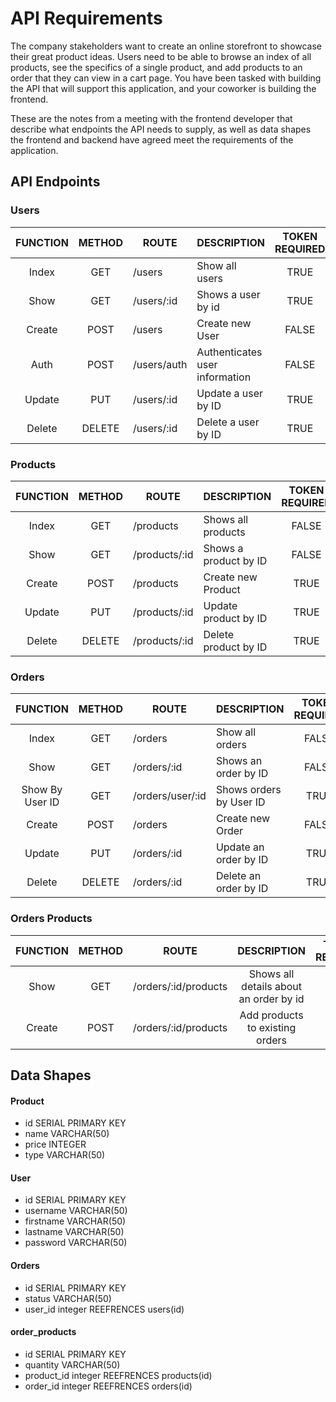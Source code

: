 # API Requirements
The company stakeholders want to create an online storefront to showcase their great product ideas. Users need to be able to browse an index of all products, see the specifics of a single product, and add products to an order that they can view in a cart page. You have been tasked with building the API that will support this application, and your coworker is building the frontend.

These are the notes from a meeting with the frontend developer that describe what endpoints the API needs to supply, as well as data shapes the frontend and backend have agreed meet the requirements of the application. 

## API Endpoints

### Users

| FUNCTION |  METHOD |        ROUTE      |                 DESCRIPTION               | TOKEN REQUIRED |
|:-----------:|:--------:|------------|------------------------------------------------------------------|:--------------:|
|     Index   |    GET   | /users     | Show all users                |      TRUE      |
|      Show   |    GET   | /users/:id | Shows a user by id   |      TRUE      |
|     Create  |   POST   | /users     | Create new User     |      FALSE     |
|     Auth  |   POST   | /users/auth     | Authenticates user information     |      FALSE     |
|     Update  |    PUT   | /users/:id | Update a user by ID    |      TRUE      |
|     Delete  |  DELETE  | /users/:id | Delete a user by ID     |      TRUE      |
### Products

| FUNCTION |  METHOD |        ROUTE      |                 DESCRIPTION               | TOKEN REQUIRED |
|:------------------:|:--------:|--------------------|-----------------------------------|:--------------:|
|         Index      |    GET   | /products          | Shows all products                 |      FALSE     |
|         Show       |    GET   | /products/:id      | Shows a product by ID    |      FALSE     |
|        Create      |   POST   | /products          | Create new Product                |      TRUE      |
|        Update      |    PUT   | /products/:id      | Update product by ID          |      TRUE      |
|        Delete      |  DELETE  | /products/:id      | Delete product by ID          |      TRUE      |




### Orders

| FUNCTION |  METHOD |        ROUTE      |                 DESCRIPTION               | TOKEN REQUIRED |
|:--------------------------:|:--------:|------------------|------------------------------------------|:--------------:|
|             Index          |    GET   | /orders          | Show all orders                          |      FALSE      |
|             Show           |    GET   | /orders/:id      | Shows an order by ID             |      FALSE      |
|        Show By User ID     |    GET   | /orders/user/:id | Shows orders by User ID           |      TRUE      |
|            Create          |   POST   | /orders          | Create new Order                          |      FALSE      |
|            Update          |    PUT   | /orders/:id      | Update an order by ID                 |      TRUE      |
|            Delete          |  DELETE  | /orders/:id      | Delete an order by ID                 |      TRUE      |


###  Orders Products

|  FUNCTION |  METHOD |        ROUTE      |                 DESCRIPTION               | TOKEN REQUIRED |
|:-----------:|:--------:|:-------------------:|:------------------------------------------:|:--------------:|
|      Show   |    GET   | /orders/:id/products | Shows all details about an order by id |      TRUE      |
|     Create  |   POST   | /orders/:id/products     | Add products to existing orders                 |      TRUE      |


## Data Shapes
#### Product
-  id SERIAL PRIMARY KEY
- name VARCHAR(50)
- price INTEGER
- type VARCHAR(50)

#### User
- id SERIAL PRIMARY KEY
- username VARCHAR(50)
- firstname VARCHAR(50)
- lastname VARCHAR(50)
- password VARCHAR(50)

#### Orders
- id SERIAL PRIMARY KEY
- status VARCHAR(50)
- user_id integer REEFRENCES users(id)

#### order_products
- id SERIAL PRIMARY KEY
- quantity VARCHAR(50)
- product_id integer REEFRENCES products(id)
- order_id integer REEFRENCES orders(id)


